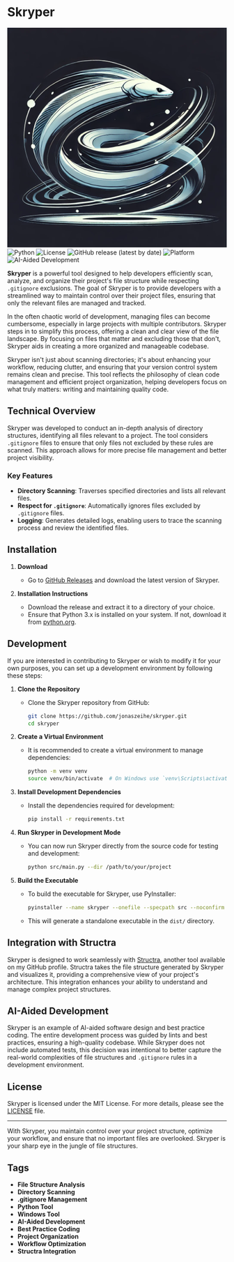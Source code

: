 # Skryper

![Skryper Logo](./images/skryper_logo.png)
![Python](https://img.shields.io/badge/python-3.x-blue.svg)
![License](https://img.shields.io/badge/license-MIT-green.svg)
![GitHub release (latest by date)](https://img.shields.io/github/v/release/jonaszeihe/skryper)
![Platform](https://img.shields.io/badge/platform-windows-lightgrey.svg)
![AI-Aided Development](https://img.shields.io/badge/AI--aided%20development-practice%20driven-orange.svg)

**Skryper** is a powerful tool designed to help developers efficiently scan, analyze, and organize their project's file structure while respecting `.gitignore` exclusions. The goal of Skryper is to provide developers with a streamlined way to maintain control over their project files, ensuring that only the relevant files are managed and tracked.

In the often chaotic world of development, managing files can become cumbersome, especially in large projects with multiple contributors. Skryper steps in to simplify this process, offering a clean and clear view of the file landscape. By focusing on files that matter and excluding those that don't, Skryper aids in creating a more organized and manageable codebase.

Skryper isn't just about scanning directories; it's about enhancing your workflow, reducing clutter, and ensuring that your version control system remains clean and precise. This tool reflects the philosophy of clean code management and efficient project organization, helping developers focus on what truly matters: writing and maintaining quality code.

## Technical Overview

Skryper was developed to conduct an in-depth analysis of directory structures, identifying all files relevant to a project. The tool considers `.gitignore` files to ensure that only files not excluded by these rules are scanned. This approach allows for more precise file management and better project visibility.

### Key Features

- **Directory Scanning**: Traverses specified directories and lists all relevant files.
- **Respect for `.gitignore`**: Automatically ignores files excluded by `.gitignore` files.
- **Logging**: Generates detailed logs, enabling users to trace the scanning process and review the identified files.

## Installation

1. **Download**

   - Go to [GitHub Releases](https://github.com/jonaszeihe/skryper/releases) and download the latest version of Skryper.

2. **Installation Instructions**

   - Download the release and extract it to a directory of your choice.
   - Ensure that Python 3.x is installed on your system. If not, download it from [python.org](https://www.python.org/).

## Development

If you are interested in contributing to Skryper or wish to modify it for your own purposes, you can set up a development environment by following these steps:

1. **Clone the Repository**

   - Clone the Skryper repository from GitHub:
     ```bash
     git clone https://github.com/jonaszeihe/skryper.git
     cd skryper
     ```

2. **Create a Virtual Environment**

   - It is recommended to create a virtual environment to manage dependencies:
     ```bash
     python -m venv venv
     source venv/bin/activate  # On Windows use `venv\Scripts\activate`
     ```

3. **Install Development Dependencies**

   - Install the dependencies required for development:
     ```bash
     pip install -r requirements.txt
     ```

4. **Run Skryper in Development Mode**

   - You can now run Skryper directly from the source code for testing and development:
     ```bash
     python src/main.py --dir /path/to/your/project
     ```

5. **Build the Executable**
   - To build the executable for Skryper, use PyInstaller:
     ```bash
     pyinstaller --name skryper --onefile --specpath src --noconfirm src/main.py
     ```
   - This will generate a standalone executable in the `dist/` directory.

## Integration with Structra

Skryper is designed to work seamlessly with [Structra](https://github.com/JonasZeihe/structra), another tool available on my GitHub profile. Structra takes the file structure generated by Skryper and visualizes it, providing a comprehensive view of your project's architecture. This integration enhances your ability to understand and manage complex project structures.

## AI-Aided Development

Skryper is an example of AI-aided software design and best practice coding. The entire development process was guided by lints and best practices, ensuring a high-quality codebase. While Skryper does not include automated tests, this decision was intentional to better capture the real-world complexities of file structures and `.gitignore` rules in a development environment.

## License

Skryper is licensed under the MIT License. For more details, please see the [LICENSE](./LICENSE) file.

---

With Skryper, you maintain control over your project structure, optimize your workflow, and ensure that no important files are overlooked. Skryper is your sharp eye in the jungle of file structures.

## Tags

- **File Structure Analysis**
- **Directory Scanning**
- **.gitignore Management**
- **Python Tool**
- **Windows Tool**
- **AI-Aided Development**
- **Best Practice Coding**
- **Project Organization**
- **Workflow Optimization**
- **Structra Integration**
